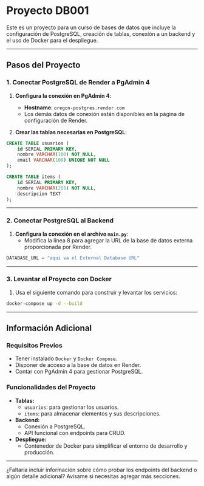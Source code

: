 # Proyecto DB001

Este es un proyecto para un curso de bases de datos que incluye la configuración de PostgreSQL, creación de tablas, conexión a un backend y el uso de Docker para el despliegue.

---

## Pasos del Proyecto

### 1. Conectar PostgreSQL de Render a PgAdmin 4

1. **Configura la conexión en PgAdmin 4**:
   - **Hostname**: `oregon-postgres.render.com`
   - Los demás datos de conexión están disponibles en la página de configuración de Render.

2. **Crear las tablas necesarias en PostgreSQL**:

```sql
CREATE TABLE usuarios (
    id SERIAL PRIMARY KEY,
    nombre VARCHAR(100) NOT NULL,
    email VARCHAR(100) UNIQUE NOT NULL
);

CREATE TABLE items (
    id SERIAL PRIMARY KEY,
    nombre VARCHAR(255) NOT NULL,
    descripcion TEXT
);
```

---

### 2. Conectar PostgreSQL al Backend

1. **Configura la conexión en el archivo `main.py`**:
   - Modifica la línea 8 para agregar la URL de la base de datos externa proporcionada por Render.

```python
DATABASE_URL = "aqui va el External Database URL"
```

---

### 3. Levantar el Proyecto con Docker

1. Usa el siguiente comando para construir y levantar los servicios:

```bash
docker-compose up -d --build
```

---

## Información Adicional

### Requisitos Previos

- Tener instalado `Docker` y `Docker Compose`.
- Disponer de acceso a la base de datos en Render.
- Contar con PgAdmin 4 para gestionar PostgreSQL.

### Funcionalidades del Proyecto

- **Tablas:**
  - `usuarios`: para gestionar los usuarios.
  - `items`: para almacenar elementos y sus descripciones.
- **Backend:**
  - Conexión a PostgreSQL.
  - API funcional con endpoints para CRUD.
- **Despliegue:**
  - Contenedor de Docker para simplificar el entorno de desarrollo y producción.

---

¿Faltaría incluir información sobre cómo probar los endpoints del backend o algún detalle adicional? Avísame si necesitas agregar más secciones.

